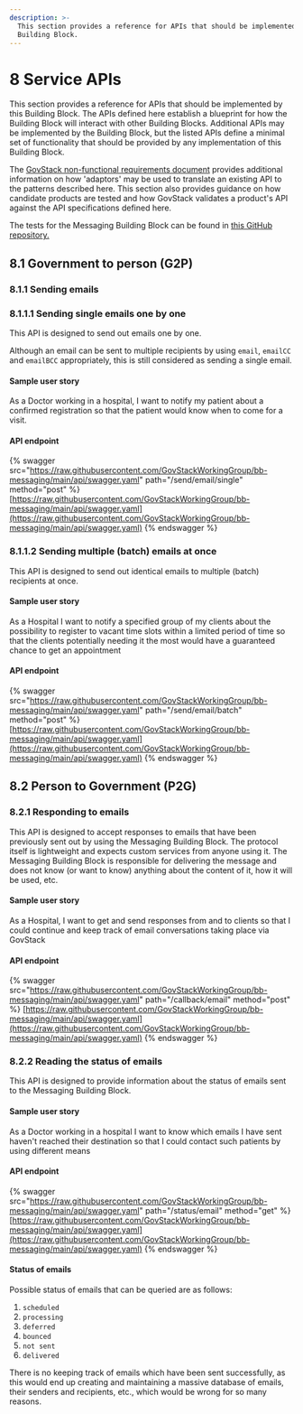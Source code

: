 ```yaml
---
description: >-
  This section provides a reference for APIs that should be implemented by this
  Building Block.
---
```


# 8 Service APIs

This section provides a reference for APIs that should be implemented by this Building Block. The APIs defined here establish a blueprint for how the Building Block will interact with other Building Blocks. Additional APIs may be implemented by the Building Block, but the listed APIs define a minimal set of functionality that should be provided by any implementation of this Building Block.

The [GovStack non-functional requirements document](https://govstack.gitbook.io/specification/v/1.0/architecture-and-nonfunctional-requirements/6-onboarding) provides additional information on how 'adaptors' may be used to translate an existing API to the patterns described here. This section also provides guidance on how candidate products are tested and how GovStack validates a product's API against the API specifications defined here.&#x20;

The tests for the Messaging Building Block can be found in [this GitHub repository.](https://github.com/GovStackWorkingGroup/bb-messaging/tree/main/test/openAPI)

## 8.1 Government to person (G2P)

### 8.1.1 Sending emails

### 8.1.1.1 Sending single emails one by one

This API is designed to send out emails one by one.

Although an email can be sent to multiple recipients by using `email`, `emailCC` and `emailBCC` appropriately, this is still considered as sending a single email.

#### Sample user story

As a Doctor working in a hospital, I want to notify my patient about a confirmed registration so that the patient would know when to come for a visit.

#### API endpoint

{% swagger src="https://raw.githubusercontent.com/GovStackWorkingGroup/bb-messaging/main/api/swagger.yaml" path="/send/email/single" method="post" %}
[https://raw.githubusercontent.com/GovStackWorkingGroup/bb-messaging/main/api/swagger.yaml](https://raw.githubusercontent.com/GovStackWorkingGroup/bb-messaging/main/api/swagger.yaml)
{% endswagger %}

### 8.1.1.2 Sending multiple (batch) emails at once

This API is designed to send out identical emails to multiple (batch) recipients at once.

#### Sample user story

As a Hospital I want to notify a specified group of my clients about the possibility to register to vacant time slots within a limited period of time so that the clients potentially needing it the most would have a guaranteed chance to get an appointment

#### API endpoint

{% swagger src="https://raw.githubusercontent.com/GovStackWorkingGroup/bb-messaging/main/api/swagger.yaml" path="/send/email/batch" method="post" %}
[https://raw.githubusercontent.com/GovStackWorkingGroup/bb-messaging/main/api/swagger.yaml](https://raw.githubusercontent.com/GovStackWorkingGroup/bb-messaging/main/api/swagger.yaml)
{% endswagger %}

## 8.2 Person to Government (P2G) <a href="#docs-internal-guid-c38a9447-7fff-fcb5-e6eb-c6419072f004" id="docs-internal-guid-c38a9447-7fff-fcb5-e6eb-c6419072f004"></a>

### 8.2.1 Responding to emails

This API is designed to accept responses to emails that have been previously sent out by using the Messaging Building Block. The protocol itself is lightweight and expects custom services from anyone using it. The Messaging Building Block is responsible for delivering the message and does not know (or want to know) anything about the content of it, how it will be used, etc.

#### Sample user story

As a Hospital, I want to get and send responses from and to clients so that I could continue and keep track of email conversations taking place via GovStack

#### API endpoint

{% swagger src="https://raw.githubusercontent.com/GovStackWorkingGroup/bb-messaging/main/api/swagger.yaml" path="/callback/email" method="post" %}
[https://raw.githubusercontent.com/GovStackWorkingGroup/bb-messaging/main/api/swagger.yaml](https://raw.githubusercontent.com/GovStackWorkingGroup/bb-messaging/main/api/swagger.yaml)
{% endswagger %}

### 8.2.2 Reading the status of emails

This API is designed to provide information about the status of emails sent to the Messaging Building Block.

#### Sample user story

As a Doctor working in a hospital I want to know which emails I have sent haven't reached their destination so that I could contact such patients by using different means

#### API endpoint

{% swagger src="https://raw.githubusercontent.com/GovStackWorkingGroup/bb-messaging/main/api/swagger.yaml" path="/status/email" method="get" %}
[https://raw.githubusercontent.com/GovStackWorkingGroup/bb-messaging/main/api/swagger.yaml](https://raw.githubusercontent.com/GovStackWorkingGroup/bb-messaging/main/api/swagger.yaml)
{% endswagger %}

#### Status of emails

Possible status of emails that can be queried are as follows:

1. `scheduled`
2. `processing`
3. `deferred`
4. `bounced`
5. `not sent`
6. `delivered`

There is no keeping track of emails which have been sent successfully, as this would end up creating and maintaining a massive database of emails, their senders and recipients, etc., which would be wrong for so many reasons.

